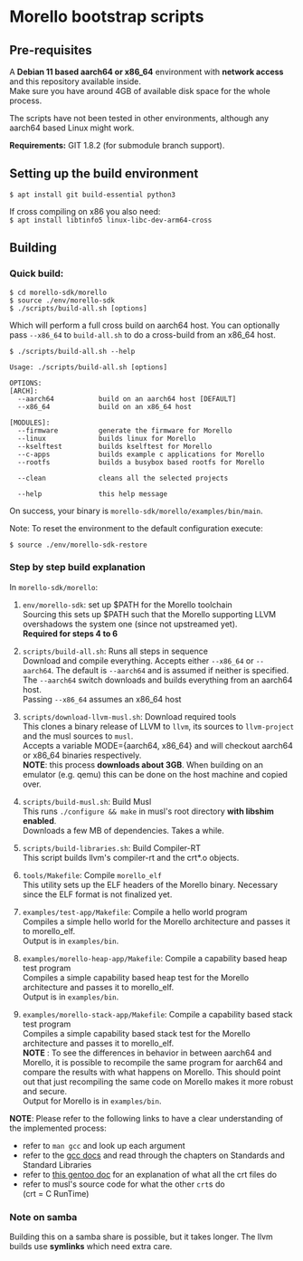 # Morello bootstrap scripts

## Pre-requisites
A **Debian 11 based aarch64 or x86_64** environment with **network access** and this repository available inside.  
Make sure you have around 4GB of available disk space for the whole process.

The scripts have not been tested in other environments, although any aarch64 based Linux might work.

**Requirements:** GIT 1.8.2 (for submodule branch support).

## Setting up the build environment
`$ apt install git build-essential python3`

If cross compiling on x86 you also need:  
`$ apt install libtinfo5 linux-libc-dev-arm64-cross`

## Building
### Quick build:
```
$ cd morello-sdk/morello
$ source ./env/morello-sdk
$ ./scripts/build-all.sh [options]
```
Which will perform a full cross build on aarch64 host. You can optionally pass `--x86_64` to `build-all.sh` to do a cross-build from an x86_64 host.

```
$ ./scripts/build-all.sh --help

Usage: ./scripts/build-all.sh [options]

OPTIONS:
[ARCH]:
  --aarch64           build on an aarch64 host [DEFAULT]
  --x86_64            build on an x86_64 host

[MODULES]:
  --firmware          generate the firmware for Morello
  --linux             builds linux for Morello
  --kselftest         builds kselftest for Morello
  --c-apps            builds example c applications for Morello
  --rootfs            builds a busybox based rootfs for Morello

  --clean             cleans all the selected projects

  --help              this help message
```

On success, your binary is `morello-sdk/morello/examples/bin/main`.

Note: To reset the environment to the default configuration execute:
```
$ source ./env/morello-sdk-restore
```

### Step by step build explanation
In `morello-sdk/morello`:

1. `env/morello-sdk`: set up $PATH for the Morello toolchain  
Sourcing this sets up $PATH such that the Morello supporting LLVM overshadows the system one (since not upstreamed yet).  
**Required for steps 4 to 6**  

1. `scripts/build-all.sh`: Runs all steps in sequence  
Download and compile everything.
Accepts either `--x86_64` or `--aarch64`. The default is `--aarch64` and is assumed if neither is specified.  
The `--aarch64` switch downloads and builds everything from an aarch64 host.  
Passing `--x86_64` assumes an x86\_64 host  

1. `scripts/download-llvm-musl.sh`: Download required tools  
This clones a binary release of LLVM to `llvm`, its sources to `llvm-project` and the musl sources to `musl`.  
Accepts a variable MODE={aarch64, x86_64} and will checkout aarch64 or x86\_64 binaries respectively.  
**NOTE**: this process **downloads about 3GB**. When building on an emulator (e.g. qemu) this can be done on the host machine and copied over.  

1. `scripts/build-musl.sh`: Build Musl  
This runs `./configure && make` in musl's root directory **with libshim enabled**.  
Downloads a few MB of dependencies. Takes a while.  

1. `scripts/build-libraries.sh`: Build Compiler-RT  
This script builds llvm's compiler-rt and the crt*.o objects.  

1. `tools/Makefile`: Compile `morello_elf`  
This utility sets up the ELF headers of the Morello binary. Necessary since the ELF format is not finalized yet.  

1. `examples/test-app/Makefile`: Compile a hello world program  
Compiles a simple hello world for the Morello architecture and passes it to morello\_elf.  
Output is in `examples/bin`.  

1. `examples/morello-heap-app/Makefile`: Compile a capability based heap test program  
Compiles a simple capability based heap test for the Morello architecture and passes it to morello\_elf.  
Output is in `examples/bin`.  

1. `examples/morello-stack-app/Makefile`: Compile a capability based stack test program  
Compiles a simple capability based stack test for the Morello architecture and passes it to morello\_elf.  
**NOTE** : To see the differences in behavior in between aarch64 and Morello, it is possible to recompile the same program for aarch64 and compare the results with what happens on Morello. This should point out that just recompiling the same code on Morello makes it more robust and secure.  
Output for Morello is in `examples/bin`.  

**NOTE**: Please refer to the following links to have a clear understanding of the implemented process:

* refer to `man gcc` and look up each argument  
* refer to the [gcc docs](https://gcc.gnu.org/onlinedocs/gcc/) and read through the chapters on Standards and Standard Libraries  
* refer to [this gentoo doc](https://dev.gentoo.org/~vapier/crt.txt) for an explanation of what all the crt files do  
* refer to musl's source code for what the other `crt`s do  
(crt = C RunTime)  

### Note on samba
Building this on a samba share is possible, but it takes longer. The llvm builds use **symlinks** which need extra care.

